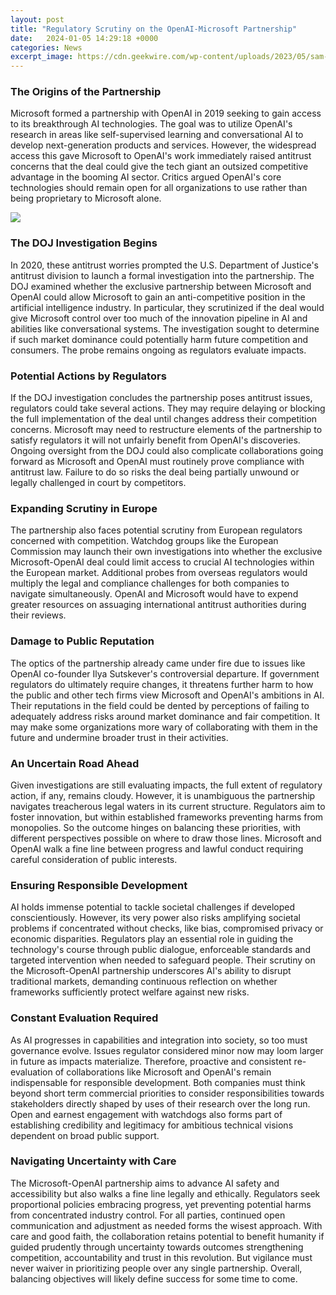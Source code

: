 ```yaml
---
layout: post
title: "Regulatory Scrutiny on the OpenAI-Microsoft Partnership"
date:   2024-01-05 14:29:18 +0000
categories: News
excerpt_image: https://cdn.geekwire.com/wp-content/uploads/2023/05/sam-altman-senate.png
---
```

### The Origins of the Partnership
Microsoft formed a partnership with OpenAI in 2019 seeking to gain access to its breakthrough AI technologies. The goal was to utilize OpenAI's research in areas like self-supervised learning and conversational AI to develop next-generation products and services. However, the widespread access this gave Microsoft to OpenAI's work immediately raised antitrust concerns that the deal could give the tech giant an outsized competitive advantage in the booming AI sector. Critics argued OpenAI's core technologies should remain open for all organizations to use rather than being proprietary to Microsoft alone.

![](https://cdn.geekwire.com/wp-content/uploads/2023/05/sam-altman-senate.png)
### The DOJ Investigation Begins  
In 2020, these antitrust worries prompted the U.S. Department of Justice's antitrust division to launch a formal investigation into the partnership. The DOJ examined whether the exclusive partnership between Microsoft and OpenAI could allow Microsoft to gain an anti-competitive position in the artificial intelligence industry. In particular, they scrutinized if the deal would give Microsoft control over too much of the innovation pipeline in AI and abilities like conversational systems. The investigation sought to determine if such market dominance could potentially harm future competition and consumers. The probe remains ongoing as regulators evaluate impacts.
### Potential Actions by Regulators
If the DOJ investigation concludes the partnership poses antitrust issues, regulators could take several actions. They may require delaying or blocking the full implementation of the deal until changes address their competition concerns. Microsoft may need to restructure elements of the partnership to satisfy regulators it will not unfairly benefit from OpenAI's discoveries. Ongoing oversight from the DOJ could also complicate collaborations going forward as Microsoft and OpenAI must routinely prove compliance with antitrust law. Failure to do so risks the deal being partially unwound or legally challenged in court by competitors. 
### Expanding Scrutiny in Europe
The partnership also faces potential scrutiny from European regulators concerned with competition. Watchdog groups like the European Commission may launch their own investigations into whether the exclusive Microsoft-OpenAI deal could limit access to crucial AI technologies within the European market. Additional probes from overseas regulators would multiply the legal and compliance challenges for both companies to navigate simultaneously. OpenAI and Microsoft would have to expend greater resources on assuaging international antitrust authorities during their reviews.
### Damage to Public Reputation 
The optics of the partnership already came under fire due to issues like OpenAI co-founder Ilya Sutskever's controversial departure. If government regulators do ultimately require changes, it threatens further harm to how the public and other tech firms view Microsoft and OpenAI's ambitions in AI. Their reputations in the field could be dented by perceptions of failing to adequately address risks around market dominance and fair competition. It may make some organizations more wary of collaborating with them in the future and undermine broader trust in their activities.
### An Uncertain Road Ahead
Given investigations are still evaluating impacts, the full extent of regulatory action, if any, remains cloudy. However, it is unambiguous the partnership navigates treacherous legal waters in its current structure. Regulators aim to foster innovation, but within established frameworks preventing harms from monopolies. So the outcome hinges on balancing these priorities, with different perspectives possible on where to draw those lines. Microsoft and OpenAI walk a fine line between progress and lawful conduct requiring careful consideration of public interests. 
### Ensuring Responsible Development
AI holds immense potential to tackle societal challenges if developed conscientiously. However, its very power also risks amplifying societal problems if concentrated without checks, like bias, compromised privacy or economic disparities. Regulators play an essential role in guiding the technology's course through public dialogue, enforceable standards and targeted intervention when needed to safeguard people. Their scrutiny on the Microsoft-OpenAI partnership underscores AI's ability to disrupt traditional markets, demanding continuous reflection on whether frameworks sufficiently protect welfare against new risks.
### Constant Evaluation Required
As AI progresses in capabilities and integration into society, so too must governance evolve. Issues regulator considered minor now may loom larger in future as impacts materialize. Therefore, proactive and consistent re-evaluation of collaborations like Microsoft and OpenAI's remain indispensable for responsible development. Both companies must think beyond short term commercial priorities to consider responsibilities towards stakeholders directly shaped by uses of their research over the long run. Open and earnest engagement with watchdogs also forms part of establishing credibility and legitimacy for ambitious technical visions dependent on broad public support. 
### Navigating Uncertainty with Care
The Microsoft-OpenAI partnership aims to advance AI safety and accessibility but also walks a fine line legally and ethically. Regulators seek proportional policies embracing progress, yet preventing potential harms from concentrated industry control. For all parties, continued open communication and adjustment as needed forms the wisest approach. With care and good faith, the collaboration retains potential to benefit humanity if guided prudently through uncertainty towards outcomes strengthening competition, accountability and trust in this revolution. But vigilance must never waiver in prioritizing people over any single partnership. Overall, balancing objectives will likely define success for some time to come.